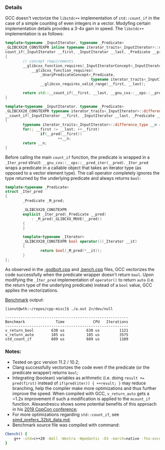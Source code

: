 ### Details

GCC doesn't vectorize the ```libstdc++``` implementation of ```std::count_if``` in the case of a simple counting of even integers in a vector. Modyfing certain implementation details provides a 3-4x gain in speed.
The ```libstdc++``` implementation is as follows:

```cpp
template<typename _InputIterator, typename _Predicate>
_GLIBCXX20_CONSTEXPR inline typename iterator_traits<_InputIterator>::difference_type
count_if(_InputIterator __first, _InputIterator __last, _Predicate __pred)
{
        // concept requirements
        __glibcxx_function_requires(_InputIteratorConcept<_InputIterator>)
            __glibcxx_function_requires(
                _UnaryPredicateConcept<_Predicate,
                                       typename iterator_traits<_InputIterator>::value_type>)
                __glibcxx_requires_valid_range(__first, __last);

        return std::__count_if(__first, __last, __gnu_cxx::__ops::__pred_iter(__pred));
}

template<typename _InputIterator, typename _Predicate>
_GLIBCXX20_CONSTEXPR typename iterator_traits<_InputIterator>::difference_type
__count_if(_InputIterator __first, _InputIterator __last, _Predicate __pred)
{
        typename iterator_traits<_InputIterator>::difference_type __n = 0;
        for(; __first != __last; ++__first)
                if(__pred(__first))
                        ++__n;
        return __n;
}

```

Before calling the main ```count_if``` function, the predicate is wrapped in a ```_Iter_pred``` struct: ```__gnu_cxx::__ops::__pred_iter(__pred)```.
```_Iter_pred``` wraps a predicate in a callable object that takes an iterator type (as opposed to a vector element type). The call operator completely ignores the type returned by the underlying predicate and always returns ```bool```:

```cpp
template<typename _Predicate>
struct _Iter_pred
{
        _Predicate _M_pred;

        _GLIBCXX20_CONSTEXPR
        explicit _Iter_pred(_Predicate __pred)
            : _M_pred(_GLIBCXX_MOVE(__pred))
        {
        }

        template<typename _Iterator>
        _GLIBCXX20_CONSTEXPR bool operator()(_Iterator __it)
        {
                return bool(_M_pred(*__it));
        }
};
```

As observed in the [.godbolt.cpp](bool_returned_prevents_vectorization.godbolt.cpp) and [.bench.cpp](bool_returned_prevents_vectorization.bench.cpp) files, GCC vectorizes the code successfully when the predicate wrapper doesn't return ```bool```. Upon modifying the ```_Iter_pred``` implementation of ```operator()``` to return ```auto``` (i.e. the return type of the underlying predicate) instead of a ```bool``` value, GCC applies the vectorizations.

[Benchmark](bool_returned_prevents_vectorization.bench.cpp) output:
```
[ionut@wtk:~/repos/cpp-misc]$ ./a.out 2>/dev/null

--------------------------------------------------------
Benchmark              Time             CPU   Iterations
--------------------------------------------------------
v_return_bool        630 us          630 us         1121
v_return_auto        185 us          185 us         3575
std_count_if         609 us          609 us         1109
```

### Notes:
+ Tested on gcc version 11.2 / 10.2;
+ Clang successfully vectorizes the code even if the predicate (or the predicate wrapper) returns ```bool```;
+ Integrating (boolean) variables as arithmetic (i.e. doing `result += pred(first)` instead of `if(pred(iter)) { ++result; }` may reduce branching, help the compiler make more optimizations and thus further improve the speed. When compiled with GCC, `v_return_auto` gets a ~1.2x improvement if such a modification is applied to the `mcount_if` function. Alexandrescu shows some potential benefits of this approach in his [2019 CppCon conference](https://youtu.be/FJJTYQYB1JQ);
+ For more optimizations regarding `std::count_if`, see [simd_prefers_32bit_data.md](https://github.com/niculaionut/cpp-misc/blob/main/simd_prefers_32bit_data.md);
+ Benchmark source file was compiled with command:
```sh
Cbench() {
    g++ -std=c++20 -Wall -Wextra -Wpedantic -O3 -march=native -fno-exceptions -flto "$@" -lbenchmark
}
```

